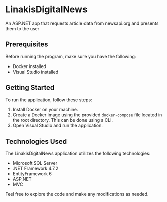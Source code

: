 # LinakisDigitalNews

An ASP.NET app that requests article data from newsapi.org and presents them to the user

## Prerequisites
Before running the program, make sure you have the following:

- Docker installed
- Visual Studio installed

## Getting Started
To run the application, follow these steps:

1. Install Docker on your machine.
2. Create a Docker image using the provided `docker-compose` file located in the root directory. This can be done using a CLI.
3. Open Visual Studio and run the application.

## Technologies Used
The LinakisDigitalNews application utilizes the following technologies:

- Microsoft SQL Server
- .NET Framework 4.7.2
- EntityFramework 6
- ASP.NET
- MVC

Feel free to explore the code and make any modifications as needed.
